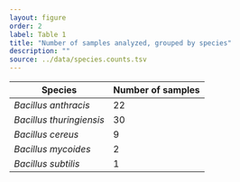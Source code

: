 ```yaml
---
layout: figure
order: 2
label: Table 1
title: "Number of samples analyzed, grouped by species"
description: ""
source: ../data/species.counts.tsv
---
```

<table class="table table-bordered">
<thead>
    <tr>
    <th>Species</th>
    <th>Number of samples</th>
    </tr>
</thead>
<tbody>
    <tr>
        <td><em>Bacillus anthracis</em></td>
        <td>22</td>
    </tr>
    <tr>
        <td><em>Bacillus thuringiensis</em></td>
        <td>30</td>
    </tr>
    <tr>
        <td><em>Bacillus cereus</em></td>
        <td>9</td>
    </tr>
    <tr>
        <td><em>Bacillus mycoides</em></td>
        <td>2</td>
    </tr>
    <tr>
        <td><em>Bacillus subtilis</em></td>
        <td>1</td>
    </tr>
</tbody>
</table>


